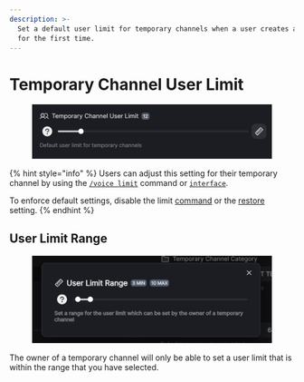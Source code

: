 ```yaml
---
description: >-
  Set a default user limit for temporary channels when a user creates a channel
  for the first time.
---
```


# Temporary Channel User Limit

<figure><img src="../../../.gitbook/assets/image (3).png" alt=""><figcaption></figcaption></figure>

{% hint style="info" %}
Users can adjust this setting for their temporary channel by using the [`/voice limit`](../../../commands/voice/limit.md) command or [`interface`](../../../commands/interface.md).

To enforce default settings, disable the limit [command](../features/restore-owner-settings.md) or the [restore](../features/restore-owner-settings.md) setting.
{% endhint %}

## User Limit Range

<figure><img src="../../../.gitbook/assets/image (4).png" alt=""><figcaption></figcaption></figure>

The owner of a temporary channel will only be able to set a user limit that is within the range that you have selected.
